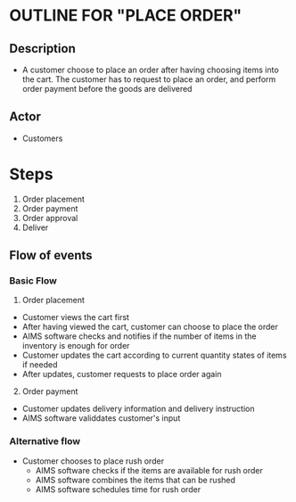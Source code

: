 # OUTLINE FOR "PLACE ORDER"
## Description
* A customer choose to place an order after having choosing items into the cart. The customer has to request to place an order, and perform order payment before the goods are delivered
## Actor
* Customers
# Steps
1. Order placement
2. Order payment
3. Order approval
4. Deliver
## Flow of events
### Basic Flow
1. Order placement
* Customer views the cart first
* After having viewed the cart, customer can choose to place the order
* AIMS software checks and notifies if the number of items in the inventory is enough for order
* Customer updates the cart according to current quantity states of items if needed
* After updates, customer requests to place order again
2. Order payment
* Customer updates delivery information and delivery instruction
* AIMS software validdates customer's input
### Alternative flow
* Customer chooses to place rush order
    * AIMS software checks if the items are available for rush order
    * AIMS software combines the items that can be rushed 
    * AIMS software schedules time for rush order